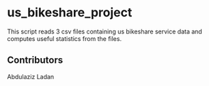 # us_bikeshare_project
This script reads 3 csv files containing us bikeshare service data and computes useful statistics from the files.

## Contributors
Abdulaziz Ladan

